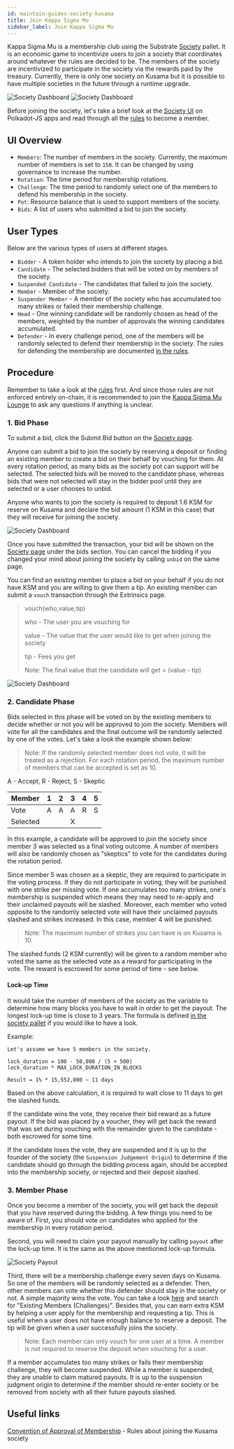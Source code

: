 ```yaml
---
id: maintain-guides-society-kusama
title: Join Kappa Sigma Mu
sidebar_label: Join Kappa Sigma Mu
---
```


Kappa Sigma Mu is a membership club using the Substrate [Society][substrate pallet] pallet. It is an
economic game to incentivize users to join a society that coordinates around whatever the rules are
decided to be. The members of the society are incentivized to participate in the society via the
rewards paid by the treasury. Currently, there is only one society on Kusama but it is possible to
have multiple societies in the future through a runtime upgrade.

![Society Dashboard](assets/kusama/kusama_society_page.png)
![Society Dashboard](assets/kusama/kusama_society_page2.png)

Before joining the society, let's take a brief look at the
[Society UI](https://polkadot.js.org/apps/#/society) on Polkadot-JS apps and read through all the
[rules][kappa rules] to become a member.

## UI Overview

- `Members`: The number of members in the society. Currently, the maximum number of members is set
  to `150`. It can be changed by using governance to increase the number.
- `Rotation`: The time period for membership rotations.
- `Challenge`: The time period to randomly select one of the members to defend his membership in the
  society.
- `Pot`: Resource balance that is used to support members of the society.
- `Bids`: A list of users who submitted a bid to join the society.

## User Types

Below are the various types of users at different stages.

- `Bidder` - A token holder who intends to join the society by placing a bid.
- `Candidate` - The selected bidders that will be voted on by members of the society.
- `Suspended Candidate` - The candidates that failed to join the society.
- `Member` - Member of the society.
- `Suspender Member` - A member of the society who has accumulated too many strikes or failed their
  membership challenge.
- `Head` - One winning candidate will be randomly chosen as head of the members, weighted by the
  number of approvals the winning candidates accumulated.
- `Defender` - In every challenge period, one of the members will be randomly selected to defend
  their membership in the society. The rules for defending the membership are documented [in the
  rules][kappa rules].

## Procedure

Remember to take a look at the [rules][kappa rules] first. And since those rules are not enforced
entirely on-chain, it is recommended to join the
[Kappa Sigma Mu Lounge](https://app.element.io/#/room/!BUmiAAnAYSRGarqwOt:matrix.parity.io) to ask
any questions if anything is unclear.

### 1. Bid Phase

To submit a bid, click the Submit Bid button on the
[Society page](https://ipfs.io/ipns/kusama.dotapps.io/#/society).

Anyone can submit a bid to join the society by reserving a deposit or finding an existing member to
create a bid on their behalf by vouching for them. At every rotation period, as many bids as the
society pot can support will be selected. The selected bids will be moved to the candidate phase,
whereas bids that were not selected will stay in the bidder pool until they are selected or a user
chooses to unbid.

Anyone who wants to join the society is required to deposit 1.6 KSM for reserve on Kusama and
declare the bid amount (1 KSM in this case) that they will receive for joining the society.

![Society Dashboard](assets/society/test_bid.jpg)

Once you have submitted the transaction, your bid will be shown on the
[Society page](https://ipfs.io/ipns/kusama.dotapps.io/#/society) under the bids section. You can
cancel the bidding if you changed your mind about joining the society by calling `unbid` on the same
page.

You can find an existing member to place a bid on your behalf if you do not have KSM and you are
willing to give them a tip. An existing member can submit a `vouch` transaction through the
Extrinsics page.

> vouch(who,value,tip)
>
> who - The user you are vouching for
>
> value - The value that the user would like to get when joining the society
>
> tip - Fees you get
>
> Note: The final value that the candidate will get = (value - tip)

![Society Dashboard](assets/society/vouch.jpg)

### 2. Candidate Phase

Bids selected in this phase will be voted on by the existing members to decide whether or not you
will be approved to join the society. Members will vote for all the candidates and the final outcome
will be randomly selected by one of the votes. Let's take a look the example shown below:

> Note: If the randomly selected member does not vote, it will be treated as a rejection. For each
> rotation period, the maximum number of members that can be accepted is set as 10.

A - Accept, R - Reject, S - Skeptic

| Member   | 1   | 2   | 3   | 4   | 5   |
| -------- | --- | --- | --- | --- | --- |
| Vote     | A   | A   | A   | R   | S   |
| Selected |     |     | X   |     |     |

In this example, a candidate will be approved to join the society since member 3 was selected as a
final voting outcome. A number of members will also be randomly chosen as "skeptics" to vote for the
candidates during the rotation period.

Since member 5 was chosen as a skeptic, they are required to participate in the voting process. If
they do not participate in voting, they will be punished with one strike per missing vote. If one
accumulates too many strikes, one's membership is suspended which means they may need to re-apply
and their unclaimed payouts will be slashed. Moreover, each member who voted opposite to the
randomly selected vote will have their unclaimed payouts slashed and strikes increased. In this
case, member 4 will be punished.

> Note: The maximum number of strikes you can have is on Kusama is 10.

The slashed funds (2 KSM currently) will be given to a random member who voted the same as the
selected vote as a reward for participating in the vote. The reward is escrowed for some period of
time - see below.

#### Lock-up Time

It would take the number of members of the society as the variable to determine how many blocks you
have to wait in order to get the payout. The longest lock-up time is close to 3 years. The formula
is defined [in the society pallet][substrate pallet] if you would like to have a look.

Example:

```
Let's assume we have 5 members in the society.

lock_duration = 100 - 50,000 / (5 + 500)
lock_duration * MAX_LOCK_DURATION_IN_BLOCKS

Result = 1% * 15,552,000 ~ 11 days
```

Based on the above calculation, it is required to wait close to 11 days to get the slashed funds.

If the candidate wins the vote, they receive their bid reward as a future payout. If the bid was
placed by a voucher, they will get back the reward that was set during vouching with the remainder
given to the candidate - both escrowed for some time.

If the candidate loses the vote, they are suspended and it is up to the founder of the society (the
`Suspension Judgement Origin`) to determine if the candidate should go through the bidding process
again, should be accepted into the membership society, or rejected and their deposit slashed.

### 3. Member Phase

Once you become a member of the society, you will get back the deposit that you have reserved during
the bidding. A few things you need to be aware of. First, you should vote on candidates who applied
for the membership in every rotation period.

Second, you will need to claim your payout manually by calling `payout` after the lock-up time. It
is the same as the above mentioned lock-up formula.

![Society Payout](assets/society/payout.jpg)

Third, there will be a membership challenge every seven days on Kusama. So one of the members will
be randomly selected as a defender. Then, other members can vote whether this defender should stay
in the society or not. A simple majority wins the vote. You can take a look [here][kappa rules] and
search for "Existing Members (Challenges)". Besides that, you can earn extra KSM by helping a user
apply for the membership and requesting a tip. This is useful when a user does not have enough
balance to reserve a deposit. The tip will be given when a user successfully joins the society.

> Note: Each member can only vouch for one user at a time. A member is not required to reserve the
> deposit when vouching for a user.

If a member accumulates too many strikes or fails their membership challenge, they will become
suspended. While a member is suspended, they are unable to claim matured payouts. It is up to the
suspension judgment origin to determine if the member should re-enter society or be removed from
society with all their future payouts slashed.

## Useful links

[Convention of Approval of Membership](https://polkascan.io/pre/kusama/transaction/0x948d3a4378914341dc7af9220a4c73acb2b3f72a70f14ee8089799da16d94c17) -
Rules about joining the Kusama society

[substrate pallet]: https://substrate.dev/rustdocs/v3.0.0/pallet_society/index.html
[kappa rules]:
  https://polkascan.io/pre/kusama/transaction/0x948d3a4378914341dc7af9220a4c73acb2b3f72a70f14ee8089799da16d94c17
